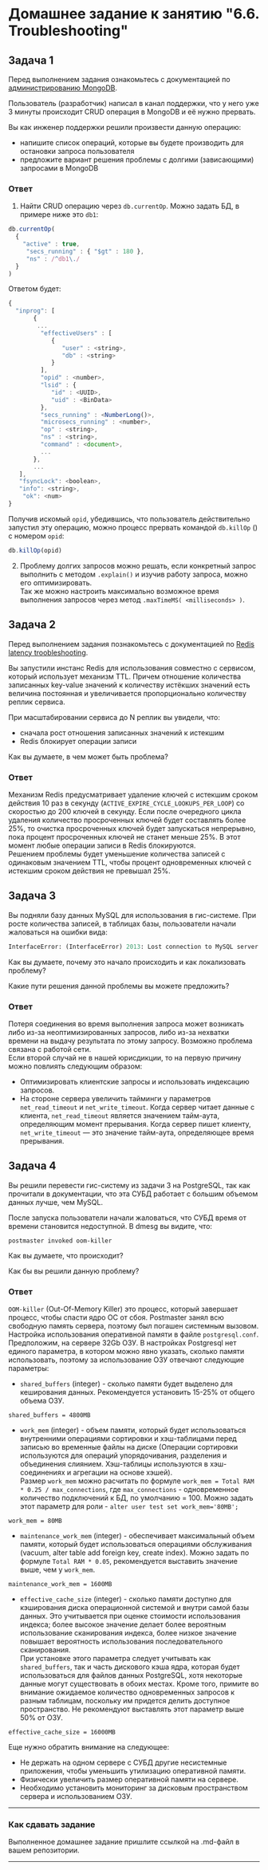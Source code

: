 # Домашнее задание к занятию "6.6. Troubleshooting"

## Задача 1

Перед выполнением задания ознакомьтесь с документацией по [администрированию MongoDB](https://docs.mongodb.com/manual/administration/).

Пользователь (разработчик) написал в канал поддержки, что у него уже 3 минуты происходит CRUD операция в MongoDB и её нужно прервать.

Вы как инженер поддержки решили произвести данную операцию:

- напишите список операций, которые вы будете производить для остановки запроса пользователя
- предложите вариант решения проблемы с долгими (зависающими) запросами в MongoDB

### Ответ

1. Найти CRUD операцию через `db.currentOp`. Можно задать БД, в примере ниже это `db1`:

```js
db.currentOp(
  {
    "active" : true,
     "secs_running" : { "$gt" : 180 },
     "ns" : /^db1\./
  }
)
```

Ответом будет:

```js
{
  "inprog": [
       {
        ...
         "effectiveUsers" : [
            {
               "user" : <string>,
               "db" : <string>
            }
         ],
         "opid" : <number>,
         "lsid" : {
            "id" : <UUID>,
            "uid" : <BinData>
         },
         "secs_running" : <NumberLong()>,
         "microsecs_running" : <number>,
         "op" : <string>,
         "ns" : <string>,
         "command" : <document>,
         ...
       },
       ...
   ],
   "fsyncLock": <boolean>,
   "info": <string>,
    "ok": <num>
}
```

Получив искомый `opid`, убедившись, что пользователь действительно запустил эту операцию, можно процесс прервать командой `db.killOp` () с номером `opid`:

```js
db.killOp(opid)
```

2. Проблему долгих запросов можно решать, если конкретный запрос выполнить с методом `.explain()` и изучив работу запроса, можно его оптимизировать.\
Так же можно настроить максимально возможное время выполнения запросов через метод `.maxTimeMS( <milliseconds> )`.

## Задача 2

Перед выполнением задания познакомьтесь с документацией по [Redis latency troobleshooting](https://redis.io/topics/latency).

Вы запустили инстанс Redis для использования совместно с сервисом, который использует механизм TTL.
Причем отношение количества записанных key-value значений к количеству истёкших значений есть величина постоянная и
увеличивается пропорционально количеству реплик сервиса.

При масштабировании сервиса до N реплик вы увидели, что:

- сначала рост отношения записанных значений к истекшим
- Redis блокирует операции записи

Как вы думаете, в чем может быть проблема?

### Ответ

Механизм Redis предусматривает удаление ключей с истекшим сроком действия 10 раз в секунду (`ACTIVE_EXPIRE_CYCLE_LOOKUPS_PER_LOOP`) со скоростью до 200 ключей в секунду. Если после очередного цикла удаления количество просроченных ключей будет составлять более 25%, то очистка просроченных ключей будет запускаться непрерывно, пока процент просроченных ключей не станет меньше 25%. В этот момент любые операции записи в Redis блокируются.\
Решением проблемы будет уменьшение количества записей с одинаковым значением TTL, чтобы процент одновременных ключей с истекшим сроком действия не превышал 25%.

## Задача 3

Вы подняли базу данных MySQL для использования в гис-системе. При росте количества записей, в таблицах базы,
пользователи начали жаловаться на ошибки вида:
```python
InterfaceError: (InterfaceError) 2013: Lost connection to MySQL server during query u'SELECT..... '
```

Как вы думаете, почему это начало происходить и как локализовать проблему?

Какие пути решения данной проблемы вы можете предложить?

### Ответ

Потеря соединения во время выполнения запроса может возникать либо из-за неоптимизированных запросов, либо из-за нехватки времени на выдачу результата по этому запросу. Возможно проблема связана с работой сети.\
Если второй случай не в нашей юрисдикции, то на первую причину можно повлиять следующим образом:

- Оптимизировать клиентские запросы и использовать индексацию запросов.
- На стороне сервера увеличить тайминги у параметров `net_read_timeout` и `net_write_timeout`. Когда сервер читает данные с клиента, `net_read_timeout` является значением тайм-аута, определяющим момент прерывания. Когда сервер пишет клиенту, `net_write_timeout` — это значение тайм-аута, определяющее время прерывания.

## Задача 4

Вы решили перевести гис-систему из задачи 3 на PostgreSQL, так как прочитали в документации, что эта СУБД работает с большим объемом данных лучше, чем MySQL.

После запуска пользователи начали жаловаться, что СУБД время от времени становится недоступной. В dmesg вы видите, что:

`postmaster invoked oom-killer`

Как вы думаете, что происходит?

Как бы вы решили данную проблему?

### Ответ

`OOM-killer` (Out-Of-Memory Killer) это процесс, который завершает процесс, чтобы спасти ядро ОС от сбоя. Postmaster занял всю свободную память сервера, поэтому был погашен системным вызовом.\
Настройка использования оперативной памяти в файле `postgresql.conf`. Предположим, на сервере 32Gb ОЗУ. В настройках Postgresql нет единого параметра, в котором можно явно указать, сколько памяти использовать, поэтому за использование ОЗУ отвечают следующие параметры:

- `shared_buffers` (integer) - сколько памяти будет выделено для кеширования данных. Рекомендуется установить 15-25% от общего объема ОЗУ.

```
shared_buffers = 4800MB
```

- `work_mem` (integer) - объем памяти, который будет использоваться внутренними операциями сортировки и хэш-таблицами перед записью во временные файлы на диске (Операции сортировки используются для операций упорядочивания, разделения и объединения слиянием. Хэш-таблицы используются в хэш-соединениях и агрегации на основе хэшей).\
Размер `work_mem` можно расчитать по формуле `work_mem = Total RAM * 0.25 / max_connections`, где `max_connections` - одновременное количество подключений к БД, по умолчанию = 100. Можно задать этот параметр для роли - `alter user test set work_mem='80MB';`

```
work_mem = 80MB
```

- `maintenance_work_mem` (integer) - обеспечивает максимальный объем памяти, который будет использоваться операциями обслуживания (vacuum, alter table add foreign key, create index). Можно задать по формуле `Total RAM * 0.05`, рекомендуется выставить значение выше, чем у `work_mem`.

```
maintenance_work_mem = 1600MB
```

- `effective_cache_size` (integer) - сколько памяти доступно для кэширования диска операционной системой и внутри самой базы данных. Это учитывается при оценке стоимости использования индекса; более высокое значение делает более вероятным использование сканирования индекса, более низкое значение повышает вероятность использования последовательного сканирования.\
При установке этого параметра следует учитывать как `shared_buffers`, так и часть дискового кэша ядра, которая будет использоваться для файлов данных PostgreSQL, хотя некоторые данные могут существовать в обоих местах. Кроме того, примите во внимание ожидаемое количество одновременных запросов к разным таблицам, поскольку им придется делить доступное пространство. Не рекомендуют выставлять этот параметр выше 50% от ОЗУ.

```
effective_cache_size = 16000MB
```

Еще нужно обратить внимание на следующее:

- Не держать на одном сервере с СУБД другие несистемные приложения, чтобы уменьшить утилизацию оперативной памяти.
- Физически увеличить размер оперативной памяти на сервере.
- Необходимо установить мониторинг за дисковым пространством сервера и использованием ОЗУ.

---

### Как cдавать задание

Выполненное домашнее задание пришлите ссылкой на .md-файл в вашем репозитории.

---